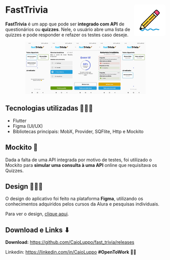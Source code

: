 # FastTrivia <img src="assets/icon.png" style="border-radius: 8px" align="right">

**FastTrivia** é um app que pode ser **integrado com API** de questionários ou **quizzes**. Nele, o usuário abre uma lista de quizzes e pode responder e refazer os testes caso deseje.

<div align="center">
<img src="assets/github/home.jpeg" style="width:15%"><img src="assets/github/test.jpeg" style="width:15%"><img src="assets/github/result.jpeg" style="width:15%"><img src="assets/github/review.jpeg" style="width:15%"><img src="assets/github/done.jpeg" style="width:15%">
</div>

## Tecnologias utilizadas 👩🏻‍💻

- Flutter
- Figma (UI/UX)
- Bibliotecas principais: MobX, Provider, SQFlite, Http e Mockito

## Mockito 👻
Dada a falta de uma API integrada por motivo de testes, foi utilizado o Mockito para **simular uma consulta à uma API** online que requisitava os Quizzes.

## Design 👨🏻‍🎨
O design do aplicativo foi feito na plataforma **Figma**, utilizando os conhecimentos adquiridos pelos cursos da Alura e pesquisas individuais.

Para ver o design, <a href="https://www.figma.com/file/LEbS6nYUkRvWRVuu6jSfew/Fast-Trivia?type=design&node-id=0-1&mode=design&t=w2yhP4ga7w2RIbn4-0">clique aqui</a>.

## Download e Links ⬇
**Download:** https://github.com/CaioLuppo/fast_trivia/releases

Linkedin: https://linkedin.com/in/CaioLuppo  **#OpenToWork** ✌🏻
